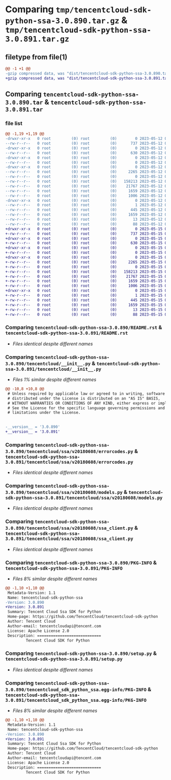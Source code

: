 # Comparing `tmp/tencentcloud-sdk-python-ssa-3.0.890.tar.gz` & `tmp/tencentcloud-sdk-python-ssa-3.0.891.tar.gz`

## filetype from file(1)

```diff
@@ -1 +1 @@
-gzip compressed data, was "dist/tencentcloud-sdk-python-ssa-3.0.890.tar", last modified: Fri May 12 03:42:18 2023, max compression
+gzip compressed data, was "dist/tencentcloud-sdk-python-ssa-3.0.891.tar", last modified: Mon May 15 04:22:26 2023, max compression
```

## Comparing `tencentcloud-sdk-python-ssa-3.0.890.tar` & `tencentcloud-sdk-python-ssa-3.0.891.tar`

### file list

```diff
@@ -1,19 +1,19 @@
-drwxr-xr-x   0 root         (0) root         (0)        0 2023-05-12 03:42:18.000000 tencentcloud-sdk-python-ssa-3.0.890/
--rw-r--r--   0 root         (0) root         (0)      737 2023-05-12 03:42:18.000000 tencentcloud-sdk-python-ssa-3.0.890/README.rst
-drwxr-xr-x   0 root         (0) root         (0)        0 2023-05-12 03:42:18.000000 tencentcloud-sdk-python-ssa-3.0.890/tencentcloud/
--rw-r--r--   0 root         (0) root         (0)      630 2023-05-12 03:42:18.000000 tencentcloud-sdk-python-ssa-3.0.890/tencentcloud/__init__.py
-drwxr-xr-x   0 root         (0) root         (0)        0 2023-05-12 03:42:18.000000 tencentcloud-sdk-python-ssa-3.0.890/tencentcloud/ssa/
--rw-r--r--   0 root         (0) root         (0)        0 2023-05-12 03:42:18.000000 tencentcloud-sdk-python-ssa-3.0.890/tencentcloud/ssa/__init__.py
-drwxr-xr-x   0 root         (0) root         (0)        0 2023-05-12 03:42:18.000000 tencentcloud-sdk-python-ssa-3.0.890/tencentcloud/ssa/v20180608/
--rw-r--r--   0 root         (0) root         (0)     2265 2023-05-12 03:42:18.000000 tencentcloud-sdk-python-ssa-3.0.890/tencentcloud/ssa/v20180608/errorcodes.py
--rw-r--r--   0 root         (0) root         (0)        0 2023-05-12 03:42:18.000000 tencentcloud-sdk-python-ssa-3.0.890/tencentcloud/ssa/v20180608/__init__.py
--rw-r--r--   0 root         (0) root         (0)   158213 2023-05-12 03:42:18.000000 tencentcloud-sdk-python-ssa-3.0.890/tencentcloud/ssa/v20180608/models.py
--rw-r--r--   0 root         (0) root         (0)    21767 2023-05-12 03:42:18.000000 tencentcloud-sdk-python-ssa-3.0.890/tencentcloud/ssa/v20180608/ssa_client.py
--rw-r--r--   0 root         (0) root         (0)     1659 2023-05-12 03:42:18.000000 tencentcloud-sdk-python-ssa-3.0.890/PKG-INFO
--rw-r--r--   0 root         (0) root         (0)     1006 2023-05-12 03:42:18.000000 tencentcloud-sdk-python-ssa-3.0.890/setup.py
-drwxr-xr-x   0 root         (0) root         (0)        0 2023-05-12 03:42:18.000000 tencentcloud-sdk-python-ssa-3.0.890/tencentcloud_sdk_python_ssa.egg-info/
--rw-r--r--   0 root         (0) root         (0)        1 2023-05-12 03:42:18.000000 tencentcloud-sdk-python-ssa-3.0.890/tencentcloud_sdk_python_ssa.egg-info/dependency_links.txt
--rw-r--r--   0 root         (0) root         (0)      445 2023-05-12 03:42:18.000000 tencentcloud-sdk-python-ssa-3.0.890/tencentcloud_sdk_python_ssa.egg-info/SOURCES.txt
--rw-r--r--   0 root         (0) root         (0)     1659 2023-05-12 03:42:18.000000 tencentcloud-sdk-python-ssa-3.0.890/tencentcloud_sdk_python_ssa.egg-info/PKG-INFO
--rw-r--r--   0 root         (0) root         (0)       13 2023-05-12 03:42:18.000000 tencentcloud-sdk-python-ssa-3.0.890/tencentcloud_sdk_python_ssa.egg-info/top_level.txt
--rw-r--r--   0 root         (0) root         (0)       88 2023-05-12 03:42:18.000000 tencentcloud-sdk-python-ssa-3.0.890/setup.cfg
+drwxr-xr-x   0 root         (0) root         (0)        0 2023-05-15 04:22:26.000000 tencentcloud-sdk-python-ssa-3.0.891/
+-rw-r--r--   0 root         (0) root         (0)      737 2023-05-15 04:22:26.000000 tencentcloud-sdk-python-ssa-3.0.891/README.rst
+drwxr-xr-x   0 root         (0) root         (0)        0 2023-05-15 04:22:26.000000 tencentcloud-sdk-python-ssa-3.0.891/tencentcloud/
+-rw-r--r--   0 root         (0) root         (0)      630 2023-05-15 04:22:26.000000 tencentcloud-sdk-python-ssa-3.0.891/tencentcloud/__init__.py
+drwxr-xr-x   0 root         (0) root         (0)        0 2023-05-15 04:22:26.000000 tencentcloud-sdk-python-ssa-3.0.891/tencentcloud/ssa/
+-rw-r--r--   0 root         (0) root         (0)        0 2023-05-15 04:22:26.000000 tencentcloud-sdk-python-ssa-3.0.891/tencentcloud/ssa/__init__.py
+drwxr-xr-x   0 root         (0) root         (0)        0 2023-05-15 04:22:26.000000 tencentcloud-sdk-python-ssa-3.0.891/tencentcloud/ssa/v20180608/
+-rw-r--r--   0 root         (0) root         (0)     2265 2023-05-15 04:22:26.000000 tencentcloud-sdk-python-ssa-3.0.891/tencentcloud/ssa/v20180608/errorcodes.py
+-rw-r--r--   0 root         (0) root         (0)        0 2023-05-15 04:22:26.000000 tencentcloud-sdk-python-ssa-3.0.891/tencentcloud/ssa/v20180608/__init__.py
+-rw-r--r--   0 root         (0) root         (0)   158213 2023-05-15 04:22:26.000000 tencentcloud-sdk-python-ssa-3.0.891/tencentcloud/ssa/v20180608/models.py
+-rw-r--r--   0 root         (0) root         (0)    21767 2023-05-15 04:22:26.000000 tencentcloud-sdk-python-ssa-3.0.891/tencentcloud/ssa/v20180608/ssa_client.py
+-rw-r--r--   0 root         (0) root         (0)     1659 2023-05-15 04:22:26.000000 tencentcloud-sdk-python-ssa-3.0.891/PKG-INFO
+-rw-r--r--   0 root         (0) root         (0)     1006 2023-05-15 04:22:26.000000 tencentcloud-sdk-python-ssa-3.0.891/setup.py
+drwxr-xr-x   0 root         (0) root         (0)        0 2023-05-15 04:22:26.000000 tencentcloud-sdk-python-ssa-3.0.891/tencentcloud_sdk_python_ssa.egg-info/
+-rw-r--r--   0 root         (0) root         (0)        1 2023-05-15 04:22:26.000000 tencentcloud-sdk-python-ssa-3.0.891/tencentcloud_sdk_python_ssa.egg-info/dependency_links.txt
+-rw-r--r--   0 root         (0) root         (0)      445 2023-05-15 04:22:26.000000 tencentcloud-sdk-python-ssa-3.0.891/tencentcloud_sdk_python_ssa.egg-info/SOURCES.txt
+-rw-r--r--   0 root         (0) root         (0)     1659 2023-05-15 04:22:26.000000 tencentcloud-sdk-python-ssa-3.0.891/tencentcloud_sdk_python_ssa.egg-info/PKG-INFO
+-rw-r--r--   0 root         (0) root         (0)       13 2023-05-15 04:22:26.000000 tencentcloud-sdk-python-ssa-3.0.891/tencentcloud_sdk_python_ssa.egg-info/top_level.txt
+-rw-r--r--   0 root         (0) root         (0)       88 2023-05-15 04:22:26.000000 tencentcloud-sdk-python-ssa-3.0.891/setup.cfg
```

### Comparing `tencentcloud-sdk-python-ssa-3.0.890/README.rst` & `tencentcloud-sdk-python-ssa-3.0.891/README.rst`

 * *Files identical despite different names*

### Comparing `tencentcloud-sdk-python-ssa-3.0.890/tencentcloud/__init__.py` & `tencentcloud-sdk-python-ssa-3.0.891/tencentcloud/__init__.py`

 * *Files 1% similar despite different names*

```diff
@@ -10,8 +10,8 @@
 # Unless required by applicable law or agreed to in writing, software
 # distributed under the License is distributed on an "AS IS" BASIS,
 # WITHOUT WARRANTIES OR CONDITIONS OF ANY KIND, either express or implied.
 # See the License for the specific language governing permissions and
 # limitations under the License.
 
 
-__version__ = '3.0.890'
+__version__ = '3.0.891'
```

### Comparing `tencentcloud-sdk-python-ssa-3.0.890/tencentcloud/ssa/v20180608/errorcodes.py` & `tencentcloud-sdk-python-ssa-3.0.891/tencentcloud/ssa/v20180608/errorcodes.py`

 * *Files identical despite different names*

### Comparing `tencentcloud-sdk-python-ssa-3.0.890/tencentcloud/ssa/v20180608/models.py` & `tencentcloud-sdk-python-ssa-3.0.891/tencentcloud/ssa/v20180608/models.py`

 * *Files identical despite different names*

### Comparing `tencentcloud-sdk-python-ssa-3.0.890/tencentcloud/ssa/v20180608/ssa_client.py` & `tencentcloud-sdk-python-ssa-3.0.891/tencentcloud/ssa/v20180608/ssa_client.py`

 * *Files identical despite different names*

### Comparing `tencentcloud-sdk-python-ssa-3.0.890/PKG-INFO` & `tencentcloud-sdk-python-ssa-3.0.891/PKG-INFO`

 * *Files 8% similar despite different names*

```diff
@@ -1,10 +1,10 @@
 Metadata-Version: 1.1
 Name: tencentcloud-sdk-python-ssa
-Version: 3.0.890
+Version: 3.0.891
 Summary: Tencent Cloud Ssa SDK for Python
 Home-page: https://github.com/TencentCloud/tencentcloud-sdk-python
 Author: Tencent Cloud
 Author-email: tencentcloudapi@tencent.com
 License: Apache License 2.0
 Description: ============================
         Tencent Cloud SDK for Python
```

### Comparing `tencentcloud-sdk-python-ssa-3.0.890/setup.py` & `tencentcloud-sdk-python-ssa-3.0.891/setup.py`

 * *Files identical despite different names*

### Comparing `tencentcloud-sdk-python-ssa-3.0.890/tencentcloud_sdk_python_ssa.egg-info/PKG-INFO` & `tencentcloud-sdk-python-ssa-3.0.891/tencentcloud_sdk_python_ssa.egg-info/PKG-INFO`

 * *Files 8% similar despite different names*

```diff
@@ -1,10 +1,10 @@
 Metadata-Version: 1.1
 Name: tencentcloud-sdk-python-ssa
-Version: 3.0.890
+Version: 3.0.891
 Summary: Tencent Cloud Ssa SDK for Python
 Home-page: https://github.com/TencentCloud/tencentcloud-sdk-python
 Author: Tencent Cloud
 Author-email: tencentcloudapi@tencent.com
 License: Apache License 2.0
 Description: ============================
         Tencent Cloud SDK for Python
```

